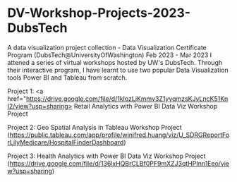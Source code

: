 # DV-Workshop-Projects-2023-DubsTech
A data visualization project collection - Data Visualization Certificate Program (DubsTech@UniversityOfWashington)
Feb 2023 - Mar 2023
I attened a series of virtual workshops hosted by UW's DubsTech. Through their interactive program, I have learnt to use two popular Data Visualization tools Power BI and Tableau from scratch.

Project 1: <a href="https://drive.google.com/file/d/1kIozLjKmmv3Z1yyqmzsKJvLncK51KnI2/view?usp=sharing> Retail Analytics with Power BI Data Viz Workshop Project </a>

Project 2: Geo Spatial Analysis in Tableau Workshop Project (https://public.tableau.com/app/profile/winifred.huang/viz/U_SDRGReportForLilyMedicare/HospitalFinderDashboard)

Project 3: Health Analytics with Power BI Data Viz Workshop Project
(https://drive.google.com/file/d/136lxHQBrCLBf0PF9mXZJ3qtHPInn1Eeo/view?usp=sharing)

